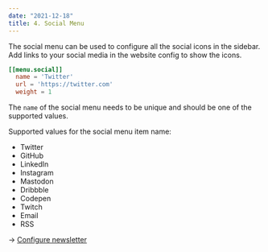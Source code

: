 ```yaml
---
date: "2021-12-18"
title: 4. Social Menu
---
```


The social menu can be used to configure all the social icons in the sidebar. Add links to your social media in the website config to show the icons.

```toml
[[menu.social]]
  name = 'Twitter'
  url = 'https://twitter.com'
  weight = 1
```

The `name` of the social menu needs to be unique and should be one of the supported values.

Supported values for the social menu item name:

- Twitter
- GitHub
- LinkedIn
- Instagram
- Mastodon
- Dribbble
- Codepen
- Twitch
- Email
- RSS

→ [Configure newsletter](/articles/newsletter)
